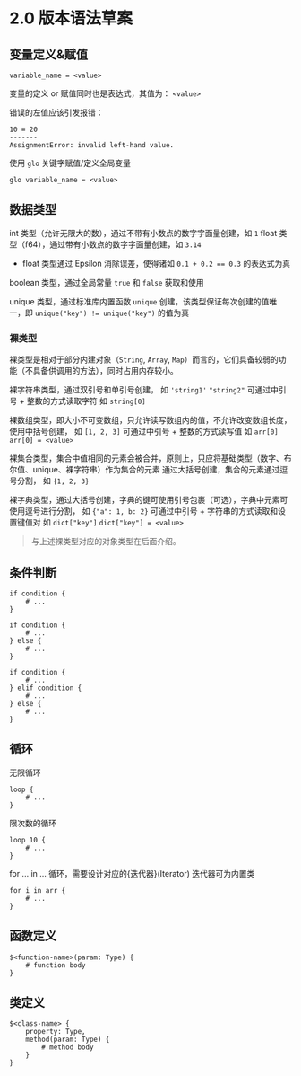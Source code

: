 # 2.0 版本语法草案

## 变量定义&赋值

```
variable_name = <value>
```

变量的定义 or 赋值同时也是表达式，其值为： ``<value>``

错误的左值应该引发报错：

```
10 = 20
-------
AssignmentError: invalid left-hand value.
```

使用 ``glo`` 关键字赋值/定义全局变量

```
glo variable_name = <value>
```

## 数据类型

int 类型（允许无限大的数），通过不带有小数点的数字字面量创建，如 ``1``
float 类型（f64），通过带有小数点的数字字面量创建，如 ``3.14``

- float 类型通过 Epsilon 消除误差，使得诸如 ``0.1 + 0.2 == 0.3`` 的表达式为真

boolean 类型，通过全局常量 ``true`` 和 ``false`` 获取和使用

unique 类型，通过标准库内置函数 ``unique`` 创建，该类型保证每次创建的值唯一，即 ``unique("key") != unique("key")`` 的值为真

### 裸类型

裸类型是相对于部分内建对象（``String``, ``Array``, ``Map``）而言的，它们具备较弱的功能（不具备供调用的方法），同时占用内存较小。

裸字符串类型，通过双引号和单引号创建，
如 ``'string1'`` ``"string2"``
可通过中引号 + 整数的方式读取字符
如 ``string[0]``

裸数组类型，即大小不可变数组，只允许读写数组内的值，不允许改变数组长度，使用中括号创建，
如 ``[1, 2, 3]``
可通过中引号 + 整数的方式读写值
如 ``arr[0]`` ``arr[0] = <value>``

裸集合类型，集合中值相同的元素会被合并，原则上，只应将基础类型（数字、布尔值、unique、裸字符串）作为集合的元素
通过大括号创建，集合的元素通过逗号分割，
如 ``{1, 2, 3}``

裸字典类型，通过大括号创建，字典的键可使用引号包裹（可选），字典中元素可使用逗号进行分割，
如 ``{"a": 1, b: 2}``
可通过中引号 + 字符串的方式读取和设置键值对
如 ``dict["key"]`` ``dict["key"] = <value>``

> 与上述裸类型对应的对象类型在后面介绍。

## 条件判断

```
if condition {
    # ...
}
```

```
if condition {
    # ...
} else {
    # ...
}
```

```
if condition {
    # ...
} elif condition {
    # ...
} else {
    # ...
}
```

## 循环

无限循环

```
loop {
    # ...
}
```

限次数的循环

```
loop 10 {
    # ...
}
```

for ... in ... 循环，需要设计对应的{迭代器}(Iterator)
迭代器可为内置类

```
for i in arr {
    # ...
}
```

## 函数定义

```
$<function-name>(param: Type) {
    # function body
}
```

## 类定义

```
$<class-name> {
    property: Type,
    method(param: Type) {
        # method body
    }
}
```
